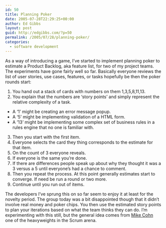 ```yaml
---
id: 50
title: Planning Poker
date: 2005-07-28T22:29:25+00:00
author: Ed Gibbs
layout: post
guid: http://edgibbs.com/?p=50
permalink: /2005/07/28/planning-poker/
categories:
  - software development
---
```

As a way of introducing a game, I&#8217;ve started to implement planning poker to estimate a Product Backlog, aka feature list, for two of my project teams. The experiments have gone fairly well so far. Basically everyone reviews the list of user stories, use cases, features, or tasks hopefully be then the poker rounds start:

  1. You hand out a stack of cards with numbers on them 1,3,5,8,11,13.
  2. You explain that the numbers are &#8216;story points&#8217; and simply represent the relative complexity of a task.
  * A &#8216;1&#8217; might be creating an error message popup.
  * A &#8216;5&#8217; might be implementing validation of a HTML form.
  * A &#8217;13&#8217; might be implementing some complex set of business rules in a rules engine that no one is familiar with.

  3. Then you start with the first item.
  4. Everyone selects the card they thing corresponds to the estimate for that item.
  5. On the count of 3 everyone reveals.
  6. If everyone is the same you&#8217;re done.
  7. If there are differences people speak up about why they thought it was a 3 versus a 5 until everyone&#8217;s had a chance to comment.
  8. Then you repeat the process. At this point generally estimates start to converge. If need be run a round or two more.
  9. Continue until you run out of items.

The developers I&#8217;ve sprung this on so far seem to enjoy it at least for the novelty period. The group today was a bit disappointed though that it didn&#8217;t involve real money and poker chips. You then use the estimated story points to plan your iterations based on what the team thinks they can do. I&#8217;m experimenting with this still, but the general idea comes from [Mike Cohn](http://www.mountaingoatsoftware.com/) one of the heavyweights in the Scrum arena.